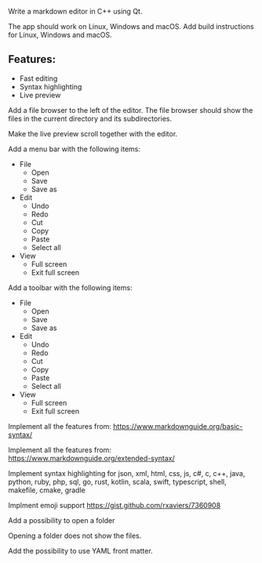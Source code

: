 Write a markdown editor in C++ using Qt.

The app should work on Linux, Windows and macOS.
Add build instructions for Linux, Windows and macOS.


## Features:
- Fast editing
- Syntax highlighting
- Live preview


Add a file browser to the left of the editor. The file browser should show the files in the current directory and its subdirectories.

Make the live preview scroll together with the editor.


Add a menu bar with the following items:
- File
    - Open
    - Save
    - Save as
- Edit
    - Undo
    - Redo
    - Cut
    - Copy
    - Paste
    - Select all
- View
    - Full screen
    - Exit full screen

Add a toolbar with the following items:
- File
    - Open
    - Save
    - Save as
- Edit
    - Undo
    - Redo
    - Cut
    - Copy
    - Paste
    - Select all
- View
    - Full screen
    - Exit full screen


Implement all the features from:
https://www.markdownguide.org/basic-syntax/


Implement all the features from:
https://www.markdownguide.org/extended-syntax/

Implement syntax highlighting for json, xml, html, css, js, c#, c, c++, java, python, ruby, php, sql, go, rust, kotlin, scala, swift, typescript, shell, makefile, cmake, gradle

Implment emoji support
https://gist.github.com/rxaviers/7360908


Add a possibility to open  a folder

Opening a folder does not show the files.


Add the possibility to use YAML front matter.